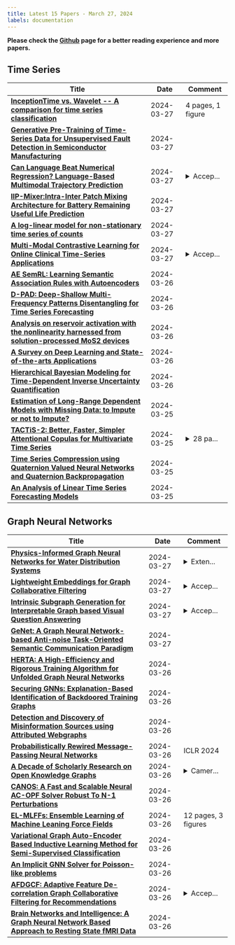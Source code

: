```yaml
---
title: Latest 15 Papers - March 27, 2024
labels: documentation
---
```

**Please check the [Github](https://github.com/zezhishao/MTS_Daily_ArXiv) page for a better reading experience and more papers.**

## Time Series
| **Title** | **Date** | **Comment** |
| --- | --- | --- |
| **[InceptionTime vs. Wavelet -- A comparison for time series classification](http://arxiv.org/abs/2403.18687v1)** | 2024-03-27 | 4 pages, 1 figure |
| **[Generative Pre-Training of Time-Series Data for Unsupervised Fault Detection in Semiconductor Manufacturing](http://arxiv.org/abs/2309.11427v2)** | 2024-03-27 |  |
| **[Can Language Beat Numerical Regression? Language-Based Multimodal Trajectory Prediction](http://arxiv.org/abs/2403.18447v1)** | 2024-03-27 | <details><summary>Accep...</summary><p>Accepted at CVPR 2024</p></details> |
| **[IIP-Mixer:Intra-Inter Patch Mixing Architecture for Battery Remaining Useful Life Prediction](http://arxiv.org/abs/2403.18379v1)** | 2024-03-27 |  |
| **[A log-linear model for non-stationary time series of counts](http://arxiv.org/abs/2307.01315v2)** | 2024-03-27 |  |
| **[Multi-Modal Contrastive Learning for Online Clinical Time-Series Applications](http://arxiv.org/abs/2403.18316v1)** | 2024-03-27 | <details><summary>Accep...</summary><p>Accepted as a Workshop Paper at TS4H@ICLR2024</p></details> |
| **[AE SemRL: Learning Semantic Association Rules with Autoencoders](http://arxiv.org/abs/2403.18133v1)** | 2024-03-26 |  |
| **[D-PAD: Deep-Shallow Multi-Frequency Patterns Disentangling for Time Series Forecasting](http://arxiv.org/abs/2403.17814v1)** | 2024-03-26 |  |
| **[Analysis on reservoir activation with the nonlinearity harnessed from solution-processed MoS2 devices](http://arxiv.org/abs/2403.17676v1)** | 2024-03-26 |  |
| **[A Survey on Deep Learning and State-of-the-arts Applications](http://arxiv.org/abs/2403.17561v1)** | 2024-03-26 |  |
| **[Hierarchical Bayesian Modeling for Time-Dependent Inverse Uncertainty Quantification](http://arxiv.org/abs/2401.00641v3)** | 2024-03-26 |  |
| **[Estimation of Long-Range Dependent Models with Missing Data: to Impute or not to Impute?](http://arxiv.org/abs/2303.04754v2)** | 2024-03-25 |  |
| **[TACTiS-2: Better, Faster, Simpler Attentional Copulas for Multivariate Time Series](http://arxiv.org/abs/2310.01327v2)** | 2024-03-25 | <details><summary>28 pa...</summary><p>28 pages, 15 figures, The Twelfth International Conference on Learning Representations (ICLR 2024)</p></details> |
| **[Time Series Compression using Quaternion Valued Neural Networks and Quaternion Backpropagation](http://arxiv.org/abs/2403.11722v2)** | 2024-03-25 |  |
| **[An Analysis of Linear Time Series Forecasting Models](http://arxiv.org/abs/2403.14587v2)** | 2024-03-25 |  |

## Graph Neural Networks
| **Title** | **Date** | **Comment** |
| --- | --- | --- |
| **[Physics-Informed Graph Neural Networks for Water Distribution Systems](http://arxiv.org/abs/2403.18570v1)** | 2024-03-27 | <details><summary>Exten...</summary><p>Extended version of the paper with the same title published at Proceedings of the AAAI Conference on Artificial Intelligence 2024</p></details> |
| **[Lightweight Embeddings for Graph Collaborative Filtering](http://arxiv.org/abs/2403.18479v1)** | 2024-03-27 | <details><summary>Accep...</summary><p>Accepted by SIGIR '24</p></details> |
| **[Intrinsic Subgraph Generation for Interpretable Graph based Visual Question Answering](http://arxiv.org/abs/2403.17647v2)** | 2024-03-27 | <details><summary>Accep...</summary><p>Accepted at LREC-COLING 2024</p></details> |
| **[GeNet: A Graph Neural Network-based Anti-noise Task-Oriented Semantic Communication Paradigm](http://arxiv.org/abs/2403.18296v1)** | 2024-03-27 |  |
| **[HERTA: A High-Efficiency and Rigorous Training Algorithm for Unfolded Graph Neural Networks](http://arxiv.org/abs/2403.18142v1)** | 2024-03-26 |  |
| **[Securing GNNs: Explanation-Based Identification of Backdoored Training Graphs](http://arxiv.org/abs/2403.18136v1)** | 2024-03-26 |  |
| **[Detection and Discovery of Misinformation Sources using Attributed Webgraphs](http://arxiv.org/abs/2401.02379v3)** | 2024-03-26 |  |
| **[Probabilistically Rewired Message-Passing Neural Networks](http://arxiv.org/abs/2310.02156v4)** | 2024-03-26 | ICLR 2024 |
| **[A Decade of Scholarly Research on Open Knowledge Graphs](http://arxiv.org/abs/2306.13186v3)** | 2024-03-26 | <details><summary>Camer...</summary><p>Camera-ready edition for LREC-COLING 2024</p></details> |
| **[CANOS: A Fast and Scalable Neural AC-OPF Solver Robust To N-1 Perturbations](http://arxiv.org/abs/2403.17660v1)** | 2024-03-26 |  |
| **[EL-MLFFs: Ensemble Learning of Machine Leaning Force Fields](http://arxiv.org/abs/2403.17507v1)** | 2024-03-26 | 12 pages, 3 figures |
| **[Variational Graph Auto-Encoder Based Inductive Learning Method for Semi-Supervised Classification](http://arxiv.org/abs/2403.17500v1)** | 2024-03-26 |  |
| **[An Implicit GNN Solver for Poisson-like problems](http://arxiv.org/abs/2302.10891v3)** | 2024-03-26 |  |
| **[AFDGCF: Adaptive Feature De-correlation Graph Collaborative Filtering for Recommendations](http://arxiv.org/abs/2403.17416v1)** | 2024-03-26 | <details><summary>Accep...</summary><p>Accepted by SIGIR2024</p></details> |
| **[Brain Networks and Intelligence: A Graph Neural Network Based Approach to Resting State fMRI Data](http://arxiv.org/abs/2311.03520v2)** | 2024-03-26 |  |

